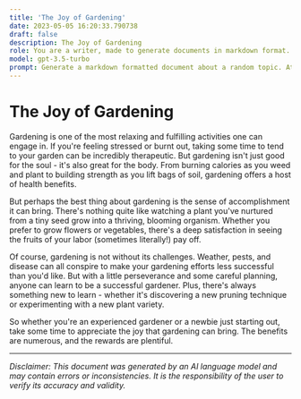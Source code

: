 ```yaml
---
title: 'The Joy of Gardening'
date: 2023-05-05 16:20:33.790738
draft: false
description: The Joy of Gardening
role: You are a writer, made to generate documents in markdown format. It is very important that all of the documents you generate are in valid markdown format.
model: gpt-3.5-turbo
prompt: Generate a markdown formatted document about a random topic. At the bottom, include a disclaimer explaining that the document was generated by you. The first line of the document should be the title. Make sure that the entire document is in proper markdown format, using a mix of various tags to make the document visually appealing.
---
```


# The Joy of Gardening

Gardening is one of the most relaxing and fulfilling activities one can engage in. If you're feeling stressed or burnt out, taking some time to tend to your garden can be incredibly therapeutic. But gardening isn't just good for the soul - it's also great for the body. From burning calories as you weed and plant to building strength as you lift bags of soil, gardening offers a host of health benefits.

But perhaps the best thing about gardening is the sense of accomplishment it can bring. There's nothing quite like watching a plant you've nurtured from a tiny seed grow into a thriving, blooming organism. Whether you prefer to grow flowers or vegetables, there's a deep satisfaction in seeing the fruits of your labor (sometimes literally!) pay off.

Of course, gardening is not without its challenges. Weather, pests, and disease can all conspire to make your gardening efforts less successful than you'd like. But with a little perseverance and some careful planning, anyone can learn to be a successful gardener. Plus, there's always something new to learn - whether it's discovering a new pruning technique or experimenting with a new plant variety.

So whether you're an experienced gardener or a newbie just starting out, take some time to appreciate the joy that gardening can bring. The benefits are numerous, and the rewards are plentiful.

***

*Disclaimer: This document was generated by an AI language model and may contain errors or inconsistencies. It is the responsibility of the user to verify its accuracy and validity.*